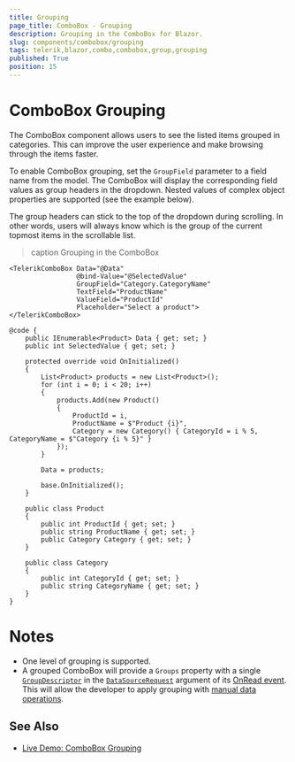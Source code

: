 ```yaml
---
title: Grouping
page_title: ComboBox - Grouping
description: Grouping in the ComboBox for Blazor.
slug: components/combobox/grouping
tags: telerik,blazor,combo,combobox,group,grouping
published: True
position: 15
---
```


# ComboBox Grouping

The ComboBox component allows users to see the listed items grouped in categories. This can improve the user experience and make browsing through the items faster.

To enable ComboBox grouping, set the `GroupField` parameter to a field name from the model. The ComboBox will display the corresponding field values as group headers in the dropdown. Nested values of complex object properties are supported (see the example below).

The group headers can stick to the top of the dropdown during scrolling. In other words, users will always know which is the group of the current topmost items in the scrollable list.

>caption Grouping in the ComboBox

````RAZOR
<TelerikComboBox Data="@Data"
                 @bind-Value="@SelectedValue"
                 GroupField="Category.CategoryName"
                 TextField="ProductName"
                 ValueField="ProductId"
                 Placeholder="Select a product">
</TelerikComboBox>

@code {
    public IEnumerable<Product> Data { get; set; }
    public int SelectedValue { get; set; }

    protected override void OnInitialized()
    {
        List<Product> products = new List<Product>();
        for (int i = 0; i < 20; i++)
        {
            products.Add(new Product()
            {
                ProductId = i,
                ProductName = $"Product {i}",
                Category = new Category() { CategoryId = i % 5, CategoryName = $"Category {i % 5}" }
            });
        }

        Data = products;

        base.OnInitialized();
    }

    public class Product
    {
        public int ProductId { get; set; }
        public string ProductName { get; set; }
        public Category Category { get; set; }
    }

    public class Category
    {
        public int CategoryId { get; set; }
        public string CategoryName { get; set; }
    }
}
````

# Notes

* One level of grouping is supported.
* A grouped ComboBox will provide a `Groups` property with a single [`GroupDescriptor`](/blazor-ui/api/Telerik.DataSource.GroupDescriptor) in the [`DataSourceRequest`](/blazor-ui/api/Telerik.DataSource.DataSourceRequest) argument of its [OnRead event](slug://components/combobox/events#onread). This will allow the developer to apply grouping with [manual data operations](slug://components/grid/manual-operations).

## See Also

  * [Live Demo: ComboBox Grouping](https://demos.telerik.com/blazor-ui/combobox/grouping)
